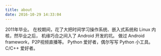 ```yaml
---
title: about
date: 2016-10-29 14:33:04
---
```


2011年毕业。
在校期间，花了大把时间学习操作系统、嵌入式系统和 Linux 内核，然毕业之后，
机缘巧合之间入了 Android 开发的坑。
做过 Android framework，P2P视频直播等。
Python 爱好者，偶尔写写 Python 小工具。
C/C++ 爱好者。
